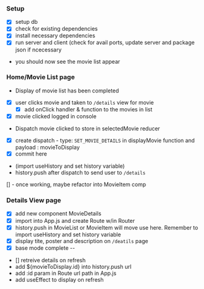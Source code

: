 ### Setup
- [x] setup db
- [x] check for existing dependencies
- [x] install necessary dependencies 
- [x] run server and client (check for avail ports, update server and package json if ncecessary
* you should now see the movie list appear

### Home/Movie List page

* Display of movie list has been completed 
- [x] user clicks movie and taken to `/details` view for movie
    - [x] add onClick handler & function to the movies in list

- [x] movie clicked logged in console
- Dispatch movie clicked to store in selectedMovie reducer
- [x] create dispatch - type: `SET_MOVIE_DETAILS` in displayMovie function and payload : movieToDisplay 
- [x] commit here
- (import useHistory and set history variable)
- history.push after dispatch to send user to `/details`

[] - once working, maybe refactor into MovieItem comp

### Details View page 
- [x] add new component MovieDetails
- [x] import into App.js and create Route w/in Router
- [x] history.push in MovieList or MovieItem will move use here. Remember to import useHistory and set history variable 
- [x] display tite, poster and description on  `/deatils` page
- [x] base mode complete
--
- [] retreive details on refresh
- add ${movieToDisplay.id} into history.push url
- add :id param in Route url path in App.js
- add useEffect to display on refresh

